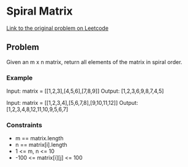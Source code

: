 # Spiral Matrix

[Link to the original problem on Leetcode](https://leetcode.com/problems/spiral-matrix/)

## Problem

Given an m x n matrix, return all elements of the matrix in spiral order.

### Example

Input: matrix = [[1,2,3],[4,5,6],[7,8,9]]
Output: [1,2,3,6,9,8,7,4,5]

Input: matrix = [[1,2,3,4],[5,6,7,8],[9,10,11,12]]
Output: [1,2,3,4,8,12,11,10,9,5,6,7]

### Constraints

- m == matrix.length
- n == matrix[i].length
- 1 <= m, n <= 10
- -100 <= matrix[i][j] <= 100
